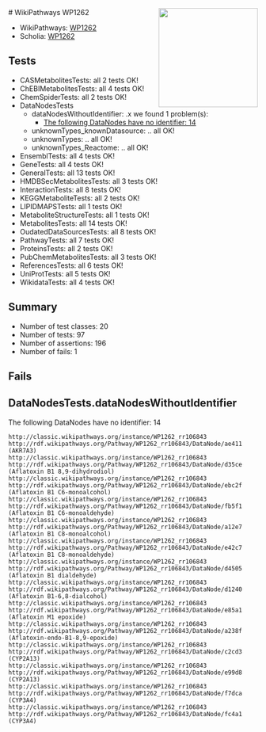 <img style="float: right; width: 200px" src="https://upload.wikimedia.org/wikipedia/commons/thumb/8/83/Wplogo_with_text_500.png/640px-Wplogo_with_text_500.png" />
# WikiPathways WP1262

* WikiPathways: [WP1262](https://wikipathways.org/pathways/WP1262)
* Scholia: [WP1262](https://scholia.toolforge.org/wikipathways/WP1262)
## Tests
* CASMetabolitesTests: all 2 tests OK!
* ChEBIMetabolitesTests: all 4 tests OK!
* ChemSpiderTests: all 2 tests OK!
* DataNodesTests
    * dataNodesWithoutIdentifier: .x we found 1 problem(s):
        * [The following DataNodes have no identifier: 14](#8792c494)
    * unknownTypes_knownDatasource: .. all OK!
    * unknownTypes: .. all OK!
    * unknownTypes_Reactome: .. all OK!
* EnsemblTests: all 4 tests OK!
* GeneTests: all 4 tests OK!
* GeneralTests: all 13 tests OK!
* HMDBSecMetabolitesTests: all 3 tests OK!
* InteractionTests: all 8 tests OK!
* KEGGMetaboliteTests: all 2 tests OK!
* LIPIDMAPSTests: all 1 tests OK!
* MetaboliteStructureTests: all 1 tests OK!
* MetabolitesTests: all 14 tests OK!
* OudatedDataSourcesTests: all 8 tests OK!
* PathwayTests: all 7 tests OK!
* ProteinsTests: all 2 tests OK!
* PubChemMetabolitesTests: all 3 tests OK!
* ReferencesTests: all 6 tests OK!
* UniProtTests: all 5 tests OK!
* WikidataTests: all 4 tests OK!


## Summary

* Number of test classes: 20
* Number of tests: 97
* Number of assertions: 196
* Number of fails: 1

## Fails

<a name="8792c494" />

## DataNodesTests.dataNodesWithoutIdentifier

The following DataNodes have no identifier: 14
```
http://classic.wikipathways.org/instance/WP1262_rr106843 http://rdf.wikipathways.org/Pathway/WP1262_rr106843/DataNode/ae411 (AKR7A3)
http://classic.wikipathways.org/instance/WP1262_rr106843 http://rdf.wikipathways.org/Pathway/WP1262_rr106843/DataNode/d35ce (Aflatoxin B1 8,9-dihydrodiol)
http://classic.wikipathways.org/instance/WP1262_rr106843 http://rdf.wikipathways.org/Pathway/WP1262_rr106843/DataNode/ebc2f (Aflatoxin B1 C6-monoalcohol)
http://classic.wikipathways.org/instance/WP1262_rr106843 http://rdf.wikipathways.org/Pathway/WP1262_rr106843/DataNode/fb5f1 (Aflatoxin B1 C6-monoaldehyde)
http://classic.wikipathways.org/instance/WP1262_rr106843 http://rdf.wikipathways.org/Pathway/WP1262_rr106843/DataNode/a12e7 (Aflatoxin B1 C8-monoalcohol)
http://classic.wikipathways.org/instance/WP1262_rr106843 http://rdf.wikipathways.org/Pathway/WP1262_rr106843/DataNode/e42c7 (Aflatoxin B1 C8-monoaldehyde)
http://classic.wikipathways.org/instance/WP1262_rr106843 http://rdf.wikipathways.org/Pathway/WP1262_rr106843/DataNode/d4505 (Aflatoxin B1 dialdehyde)
http://classic.wikipathways.org/instance/WP1262_rr106843 http://rdf.wikipathways.org/Pathway/WP1262_rr106843/DataNode/d1240 (Aflatoxin B1-6,8-dialcohol)
http://classic.wikipathways.org/instance/WP1262_rr106843 http://rdf.wikipathways.org/Pathway/WP1262_rr106843/DataNode/e85a1 (Aflatoxin M1 epoxide)
http://classic.wikipathways.org/instance/WP1262_rr106843 http://rdf.wikipathways.org/Pathway/WP1262_rr106843/DataNode/a238f (Aflatoxin-endo-B1-8,9-epoxide)
http://classic.wikipathways.org/instance/WP1262_rr106843 http://rdf.wikipathways.org/Pathway/WP1262_rr106843/DataNode/c2cd3 (CYP2A13)
http://classic.wikipathways.org/instance/WP1262_rr106843 http://rdf.wikipathways.org/Pathway/WP1262_rr106843/DataNode/e99d8 (CYP2A13)
http://classic.wikipathways.org/instance/WP1262_rr106843 http://rdf.wikipathways.org/Pathway/WP1262_rr106843/DataNode/f7dca (CYP3A4)
http://classic.wikipathways.org/instance/WP1262_rr106843 http://rdf.wikipathways.org/Pathway/WP1262_rr106843/DataNode/fc4a1 (CYP3A4)
```


